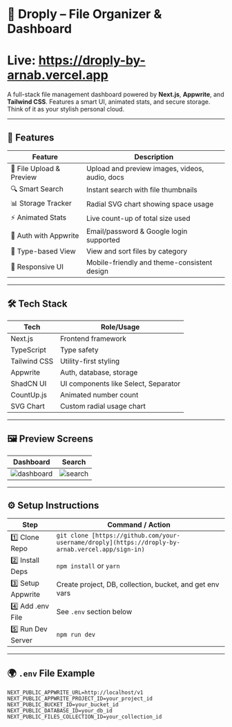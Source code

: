 # 📁 Droply – File Organizer & Dashboard
# Live: https://droply-by-arnab.vercel.app
A full-stack file management dashboard powered by **Next.js**, **Appwrite**, and **Tailwind CSS**. Features a smart UI, animated stats, and secure storage. Think of it as your stylish personal cloud.

---

## 🚀 Features

| Feature                        | Description                                                      |
|-------------------------------|------------------------------------------------------------------|
| 📂 File Upload & Preview      | Upload and preview images, videos, audio, docs                   |
| 🔍 Smart Search               | Instant search with file thumbnails                              |
| 📊 Storage Tracker            | Radial SVG chart showing space usage                             |
| ⚡ Animated Stats             | Live count-up of total size used                                 |
| 🔐 Auth with Appwrite         | Email/password & Google login supported                          |
| 🧠 Type-based View            | View and sort files by category                                  |
| 🎨 Responsive UI              | Mobile-friendly and theme-consistent design                      |

---

## 🛠 Tech Stack

| Tech            | Role/Usage                                 |
|-----------------|--------------------------------------------|
| Next.js         | Frontend framework                         |
| TypeScript      | Type safety                                |
| Tailwind CSS    | Utility-first styling                      |
| Appwrite        | Auth, database, storage                    |
| ShadCN UI       | UI components like Select, Separator       |
| CountUp.js      | Animated number count                      |
| SVG Chart       | Custom radial usage chart                  |

---

## 🖼 Preview Screens

| Dashboard                              | Search                                 |
|----------------------------------------|----------------------------------------|
| ![dashboard](./public/assets/readme/dashboard.png) | ![search](./public/assets/readme/search.png) |

---

## ⚙️ Setup Instructions

| Step              | Command / Action                                          |
|-------------------|-----------------------------------------------------------|
| 1️⃣ Clone Repo     | `git clone [https://github.com/your-username/droply](https://droply-by-arnab.vercel.app/sign-in)`   |
| 2️⃣ Install Deps   | `npm install` or `yarn`                                   |
| 3️⃣ Setup Appwrite | Create project, DB, collection, bucket, and get env vars |
| 4️⃣ Add .env File  | See `.env` section below                                  |
| 5️⃣ Run Dev Server | `npm run dev`                                             |

---

## 🌍 `.env` File Example

```env
NEXT_PUBLIC_APPWRITE_URL=http://localhost/v1
NEXT_PUBLIC_APPWRITE_PROJECT_ID=your_project_id
NEXT_PUBLIC_BUCKET_ID=your_bucket_id
NEXT_PUBLIC_DATABASE_ID=your_db_id
NEXT_PUBLIC_FILES_COLLECTION_ID=your_collection_id

